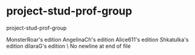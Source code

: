 # project-stud-prof-group
project-stud-prof-group

MonsterRoar's edition
AngelinaCh's edition
Alice611's edition
Shkatulka's edition
dilaraG's edition
\ No newline at end of file
